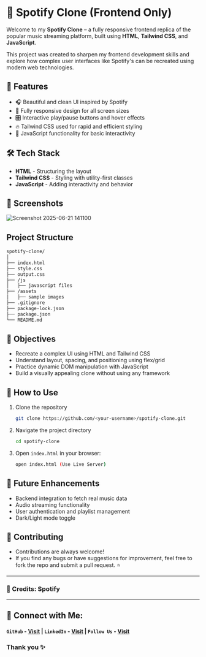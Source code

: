 # 🎵 Spotify Clone (Frontend Only)

Welcome to my **Spotify Clone** – a fully responsive frontend replica of the popular music streaming platform, built using **HTML**, **Tailwind CSS**, and **JavaScript**.

This project was created to sharpen my frontend development skills and explore how complex user interfaces like Spotify's can be recreated using modern web technologies.

## 🚀 Features

- 🎧 Beautiful and clean UI inspired by Spotify  
- 📱 Fully responsive design for all screen sizes  
- 🎛️ Interactive play/pause buttons and hover effects  
- 🔥 Tailwind CSS used for rapid and efficient styling  
- 🧠 JavaScript functionality for basic interactivity

## 🛠️ Tech Stack

- **HTML** - Structuring the layout  
- **Tailwind CSS** - Styling with utility-first classes  
- **JavaScript** - Adding interactivity and behavior

## 📸 Screenshots

![Screenshot 2025-06-21 141100](https://github.com/user-attachments/assets/b3b9c0be-f969-45e3-ba19-c3cd222d7e2d)

## Project Structure

```sh
spotify-clone/
│
├── index.html
├── style.css
├── output.css
├── /js
│   ├── javascript files
├── /assets
│   ├── sample images
├── .gitignore
├── package-lock.json
├── package.json
└── README.md
```

## 🎯 Objectives
- Recreate a complex UI using HTML and Tailwind CSS
- Understand layout, spacing, and positioning using flex/grid
- Practice dynamic DOM manipulation with JavaScript
- Build a visually appealing clone without using any framework

## 🔎 How to Use
1. Clone the repository
   ```sh
   git clone https://github.com/<your-username>/spotify-clone.git
   ```
2. Navigate the project directory
   ```sh
   cd spotify-clone
   ```
4. Open `index.html` in your browser:
   ```sh
   open index.html (Use Live Server)
   ```

## 🌱 Future Enhancements
- Backend integration to fetch real music data
- Audio streaming functionality
- User authentication and playlist management
- Dark/Light mode toggle

## 🤝 Contributing
- Contributions are always welcome!
- If you find any bugs or have suggestions for improvement, feel free to fork the repo and submit a pull request. ⭐

---
### 🎉 Credits: Spotify
---

## 🔗 Connect with Me:
#### `GitHub` - [Visit](https://github.com/AnshMNSoni) | `LinkedIn` - [Visit](https://linkedin.com/in/anshsoni) | `Follow Us` - [Visit](https://linkedin.com/company/py-shell)

### Thank you ✨
